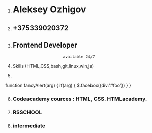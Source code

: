 1. # **Aleksey Ozhigov**
2. ## +375339020372
3. ## **Frontend Developer**
                             available 24/7
4. Skills (HTML,CSS,bash,git,linux,win,js)
5.  ```javascript
function fancyAlert(arg) {
  if(arg) {
    $.facebox({div:'#foo'})
  }
}

6. ### Codeacademy cources : HTML, CSS. HTMLacademy.
7. ### RSSCHOOL
8. ### intermediate  